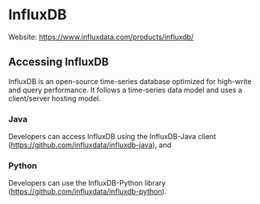 # InfluxDB
Website: https://www.influxdata.com/products/influxdb/

## Accessing InfluxDB
InfluxDB is an open-source time-series database optimized for high-write and query performance. It follows a 
time-series data model and uses a client/server hosting model. 

### Java 
Developers can access InfluxDB using the InfluxDB-Java client (https://github.com/influxdata/influxdb-java), and 
### Python 
Developers can use the InfluxDB-Python library (https://github.com/influxdata/influxdb-python).
